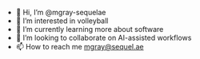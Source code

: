 - 👋 Hi, I’m @mgray-sequelae
- 👀 I’m interested in volleyball
- 🌱 I’m currently learning more about software
- 💞️ I’m looking to collaborate on AI-assisted workflows
- 📫 How to reach me mgray@sequel.ae

<!---
mgray-sequelae/mgray-sequalae is a ✨ special ✨ repository because its `README.md` (this file) appears on your GitHub profile.
You can click the Preview link to take a look at your changes.
--->
